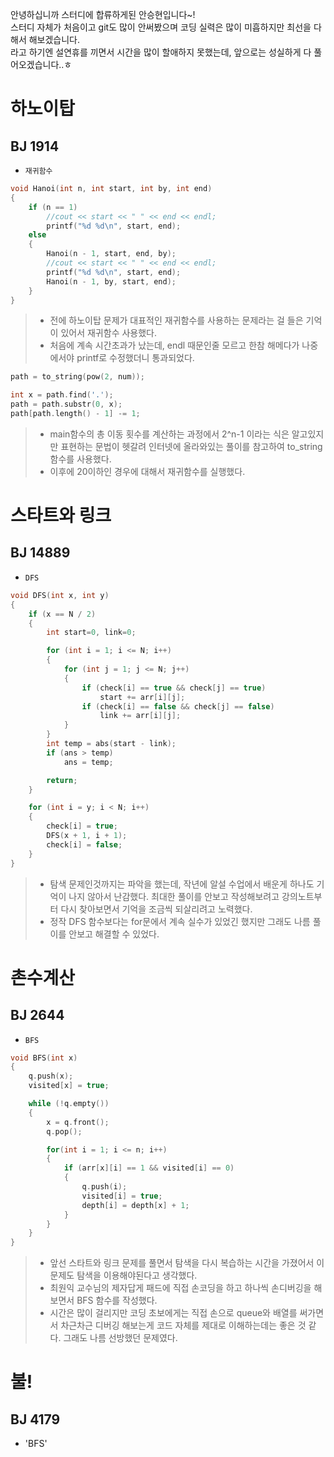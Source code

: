 안녕하십니까 스터디에 합류하게된 안승현입니다~!   
스터디 자체가 처음이고 git도 많이 안써봤으며 코딩 실력은 많이 미흡하지만 최선을 다해서 해보겠습니다.   
라고 하기엔 설연휴를 끼면서 시간을 많이 할애하지 못했는데, 앞으로는 성실하게 다 풀어오겠습니다..ㅎ   


# 하노이탑
## BJ 1914

- `재귀함수`

```c++
void Hanoi(int n, int start, int by, int end)
{
	if (n == 1)
		//cout << start << " " << end << endl;
		printf("%d %d\n", start, end);
	else
	{
		Hanoi(n - 1, start, end, by);
		//cout << start << " " << end << endl;
		printf("%d %d\n", start, end);
		Hanoi(n - 1, by, start, end);
	}
}
```
> - 전에 하노이탑 문제가 대표적인 재귀함수를 사용하는 문제라는 걸 들은 기억이 있어서 재귀함수 사용했다.
> - 처음에 계속 시간초과가 났는데, endl 때문인줄 모르고 한참 해메다가 나중에서야 printf로 수정했더니 통과되었다.

```c++
path = to_string(pow(2, num));

int x = path.find('.');
path = path.substr(0, x);
path[path.length() - 1] -= 1;
```
> - main함수의 총 이동 횟수를 계산하는 과정에서 2^n-1 이라는 식은 알고있지만 표현하는 문법이 헷갈려 인터넷에 올라와있는 풀이를 참고하여 to_string 함수를 사용했다.
> - 이후에 20이하인 경우에 대해서 재귀함수를 실행했다.   


# 스타트와 링크
## BJ 14889

- `DFS`

```c++
void DFS(int x, int y)
{
	if (x == N / 2)
	{
		int start=0, link=0;

		for (int i = 1; i <= N; i++)
		{
			for (int j = 1; j <= N; j++)
			{
				if (check[i] == true && check[j] == true)
					start += arr[i][j];
				if (check[i] == false && check[j] == false)
					link += arr[i][j];
			}
		}
		int temp = abs(start - link);
		if (ans > temp)
			ans = temp;

		return;
	}

	for (int i = y; i < N; i++)
	{
		check[i] = true;
		DFS(x + 1, i + 1);
		check[i] = false;
	}
}
```

> - 탐색 문제인것까지는 파악을 했는데, 작년에 알설 수업에서 배운게 하나도 기억이 나지 않아서 난감했다.
> 최대한 풀이를 안보고 작성해보려고 강의노트부터 다시 찾아보면서 기억을 조금씩 되살리려고 노력했다.
> - 정작 DFS 함수보다는 for문에서 계속 실수가 있었긴 했지만 그래도 나름 풀이를 안보고 해결할 수 있었다.
   
# 촌수계산
## BJ 2644

- `BFS`

```c++
void BFS(int x)
{
	q.push(x);
	visited[x] = true;

	while (!q.empty())
	{
		x = q.front();
		q.pop();

		for(int i = 1; i <= n; i++)
		{
			if (arr[x][i] == 1 && visited[i] == 0)
			{
				q.push(i);
				visited[i] = true;
				depth[i] = depth[x] + 1;
			}
		}
	}
}
```

> - 앞선 스타트와 링크 문제를 풀면서 탐색을 다시 복습하는 시간을 가졌어서 이 문제도 탐색을 이용해야된다고 생각했다.
> - 최원익 교수님의 제자답게 패드에 직접 손코딩을 하고 하나씩 손디버깅을 해보면서 BFS 함수를 작성했다.
> - 시간은 많이 걸리지만 코딩 초보에게는 직접 손으로 queue와 배열를 써가면서 차근차근 디버깅 해보는게 코드 자체를 제대로 이해하는데는 좋은 것 같다. 그래도 나름 선방했던 문제였다.

   
# 불!
## BJ 4179

- 'BFS'
```c++

```
